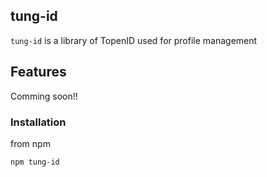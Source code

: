 ## tung-id

`tung-id` is a library of TopenID used for profile management

## Features

Comming soon!!

### Installation

from npm

```bash
npm tung-id
```
